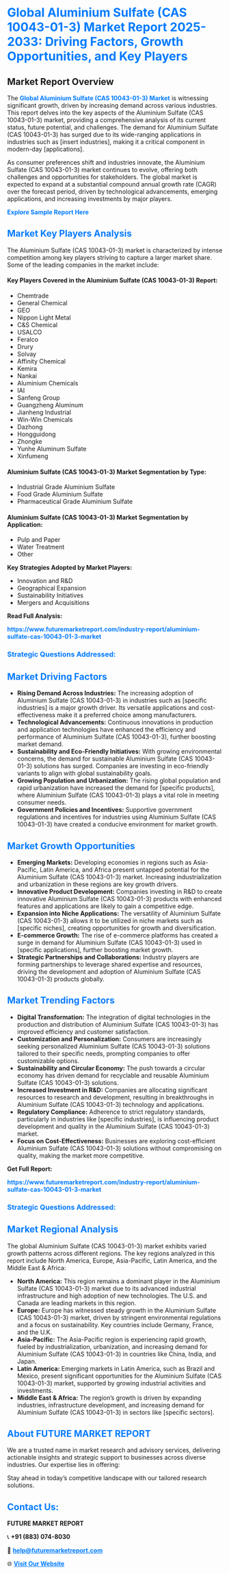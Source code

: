 <h1 style="color: #007BFF;">Global Aluminium Sulfate (CAS 10043-01-3) Market Report 2025-2033: Driving Factors, Growth Opportunities, and Key Players</h1>

<section id="overview">
<h2>Market Report Overview</h2>
<p>The <a href="https://www.futuremarketreport.com/industry-report/aluminium-sulfate-cas-10043-01-3-market" style="color: #007BFF; text-decoration: none;"><strong>Global Aluminium Sulfate (CAS 10043-01-3) Market</strong></a> is witnessing significant growth, driven by increasing demand across various industries. This report delves into the key aspects of the Aluminium Sulfate (CAS 10043-01-3) market, providing a comprehensive analysis of its current status, future potential, and challenges. The demand for Aluminium Sulfate (CAS 10043-01-3) has surged due to its wide-ranging applications in industries such as [insert industries], making it a critical component in modern-day [applications].</p>
<p>As consumer preferences shift and industries innovate, the Aluminium Sulfate (CAS 10043-01-3) market continues to evolve, offering both challenges and opportunities for stakeholders. The global market is expected to expand at a substantial compound annual growth rate (CAGR) over the forecast period, driven by technological advancements, emerging applications, and increasing investments by major players.</p>
</section>

<section id="overview">
<p><a href="https://www.futuremarketreport.com/request-sample/reportId=83734" style="color: #007BFF; text-decoration: none;"><strong>Explore Sample Report Here</strong></a></p>
</section>

<section id="key-players">
<h2 style="color: #007BFF;">Market Key Players Analysis</h2>
<p>The Aluminium Sulfate (CAS 10043-01-3) market is characterized by intense competition among key players striving to capture a larger market share. Some of the leading companies in the market include:</p>
<h4>Key Players Covered in the Aluminium Sulfate (CAS 10043-01-3) Report:</h4>
<ul><li>Chemtrade</li><li>General Chemical</li><li>GEO</li><li>Nippon Light Metal</li><li>C&amp;S Chemical</li><li>USALCO</li><li>Feralco</li><li>Drury</li><li>Solvay</li><li>Affinity Chemical</li><li>Kemira</li><li>Nankai</li><li>Aluminium Chemicals</li><li>IAI</li><li>Sanfeng Group</li><li>Guangzheng Aluminum</li><li>Jianheng Industrial</li><li>Win-Win Chemicals</li><li>Dazhong</li><li>Hongguidong</li><li>Zhongke</li><li>Yunhe Aluminum Sulfate</li><li>Xinfumeng</li></ul>
<h4>Aluminium Sulfate (CAS 10043-01-3) Market Segmentation by Type:</h4>
<ul><li>Industrial Grade Aluminium Sulfate</li><li>Food Grade Aluminium Sulfate</li><li>Pharmaceutical Grade Aluminium Sulfate</li></ul>

<h4>Aluminium Sulfate (CAS 10043-01-3) Market Segmentation by Application:</h4>
<ul><li>Pulp and Paper</li><li>Water Treatment</li><li>Other</li></ul>
<p><strong>Key Strategies Adopted by Market Players:</strong></p>
<ul>
<li>Innovation and R&D</li>
<li>Geographical Expansion</li>
<li>Sustainability Initiatives</li>
<li>Mergers and Acquisitions</li>
</ul>
</section>

<section>
<p><strong>Read Full Analysis: </strong></p><a href="https://www.futuremarketreport.com/industry-report/aluminium-sulfate-cas-10043-01-3-market" style="color: #007BFF; text-decoration: none;"><strong>https://www.futuremarketreport.com/industry-report/aluminium-sulfate-cas-10043-01-3-market</strong></a>
<h3 style="color: #007BFF;">Strategic Questions Addressed:</h3>
</section>

<section id="driving-factors">
<h2 style="color: #007BFF;">Market Driving Factors</h2>
<ul>
<li><strong>Rising Demand Across Industries:</strong> The increasing adoption of Aluminium Sulfate (CAS 10043-01-3) in industries such as [specific industries] is a major growth driver. Its versatile applications and cost-effectiveness make it a preferred choice among manufacturers.</li>
<li><strong>Technological Advancements:</strong> Continuous innovations in production and application technologies have enhanced the efficiency and performance of Aluminium Sulfate (CAS 10043-01-3), further boosting market demand.</li>
<li><strong>Sustainability and Eco-Friendly Initiatives:</strong> With growing environmental concerns, the demand for sustainable Aluminium Sulfate (CAS 10043-01-3) solutions has surged. Companies are investing in eco-friendly variants to align with global sustainability goals.</li>
<li><strong>Growing Population and Urbanization:</strong> The rising global population and rapid urbanization have increased the demand for [specific products], where Aluminium Sulfate (CAS 10043-01-3) plays a vital role in meeting consumer needs.</li>
<li><strong>Government Policies and Incentives:</strong> Supportive government regulations and incentives for industries using Aluminium Sulfate (CAS 10043-01-3) have created a conducive environment for market growth.</li>
</ul>
</section>

<section id="growth-opportunities">
<h2 style="color: #007BFF;">Market Growth Opportunities</h2>
<ul>
<li><strong>Emerging Markets:</strong> Developing economies in regions such as Asia-Pacific, Latin America, and Africa present untapped potential for the Aluminium Sulfate (CAS 10043-01-3) market. Increasing industrialization and urbanization in these regions are key growth drivers.</li>
<li><strong>Innovative Product Development:</strong> Companies investing in R&D to create innovative Aluminium Sulfate (CAS 10043-01-3) products with enhanced features and applications are likely to gain a competitive edge.</li>
<li><strong>Expansion into Niche Applications:</strong> The versatility of Aluminium Sulfate (CAS 10043-01-3) allows it to be utilized in niche markets such as [specific niches], creating opportunities for growth and diversification.</li>
<li><strong>E-commerce Growth:</strong> The rise of e-commerce platforms has created a surge in demand for Aluminium Sulfate (CAS 10043-01-3) used in [specific applications], further boosting market growth.</li>
<li><strong>Strategic Partnerships and Collaborations:</strong> Industry players are forming partnerships to leverage shared expertise and resources, driving the development and adoption of Aluminium Sulfate (CAS 10043-01-3) products globally.</li>
</ul>
</section>

<section id="trending-factors">
<h2 style="color: #007BFF;">Market Trending Factors</h2>
<ul>
<li><strong>Digital Transformation:</strong> The integration of digital technologies in the production and distribution of Aluminium Sulfate (CAS 10043-01-3) has improved efficiency and customer satisfaction.</li>
<li><strong>Customization and Personalization:</strong> Consumers are increasingly seeking personalized Aluminium Sulfate (CAS 10043-01-3) solutions tailored to their specific needs, prompting companies to offer customizable options.</li>
<li><strong>Sustainability and Circular Economy:</strong> The push towards a circular economy has driven demand for recyclable and reusable Aluminium Sulfate (CAS 10043-01-3) solutions.</li>
<li><strong>Increased Investment in R&D:</strong> Companies are allocating significant resources to research and development, resulting in breakthroughs in Aluminium Sulfate (CAS 10043-01-3) technology and applications.</li>
<li><strong>Regulatory Compliance:</strong> Adherence to strict regulatory standards, particularly in industries like [specific industries], is influencing product development and quality in the Aluminium Sulfate (CAS 10043-01-3) market.</li>
<li><strong>Focus on Cost-Effectiveness:</strong> Businesses are exploring cost-efficient Aluminium Sulfate (CAS 10043-01-3) solutions without compromising on quality, making the market more competitive.</li>
</ul>
</section>

<section>
<p><strong>Get Full Report: </strong></p><a href="https://www.futuremarketreport.com/industry-report/aluminium-sulfate-cas-10043-01-3-market" style="color: #007BFF; text-decoration: none;"><strong>https://www.futuremarketreport.com/industry-report/aluminium-sulfate-cas-10043-01-3-market</strong></a>
<h3 style="color: #007BFF;">Strategic Questions Addressed:</h3>
</section>


<section id="regional-analysis">
<h2 style="color: #007BFF;">Market Regional Analysis</h2>
<p>The global Aluminium Sulfate (CAS 10043-01-3) market exhibits varied growth patterns across different regions. The key regions analyzed in this report include North America, Europe, Asia-Pacific, Latin America, and the Middle East & Africa:</p>
<ul>
<li><strong>North America:</strong> This region remains a dominant player in the Aluminium Sulfate (CAS 10043-01-3) market due to its advanced industrial infrastructure and high adoption of new technologies. The U.S. and Canada are leading markets in this region.</li>
<li><strong>Europe:</strong> Europe has witnessed steady growth in the Aluminium Sulfate (CAS 10043-01-3) market, driven by stringent environmental regulations and a focus on sustainability. Key countries include Germany, France, and the U.K.</li>
<li><strong>Asia-Pacific:</strong> The Asia-Pacific region is experiencing rapid growth, fueled by industrialization, urbanization, and increasing demand for Aluminium Sulfate (CAS 10043-01-3) in countries like China, India, and Japan.</li>
<li><strong>Latin America:</strong> Emerging markets in Latin America, such as Brazil and Mexico, present significant opportunities for the Aluminium Sulfate (CAS 10043-01-3) market, supported by growing industrial activities and investments.</li>
<li><strong>Middle East & Africa:</strong> The region’s growth is driven by expanding industries, infrastructure development, and increasing demand for Aluminium Sulfate (CAS 10043-01-3) in sectors like [specific sectors].</li>
</ul>
</section>

<footer>
<h2 style="color: #007BFF;">About FUTURE MARKET REPORT</h2>
<p>We are a trusted name in market research and advisory services, delivering actionable insights and strategic support to businesses across diverse industries. Our expertise lies in offering:</p>

<p>Stay ahead in today’s competitive landscape with our tailored research solutions.</p>

<h2 style="color: #007BFF;">Contact Us:</h2>
<p><strong>FUTURE MARKET REPORT</strong></p>
<p>📞 <strong>+91 (883) 074-8030</strong></p>
<p>📧 <strong><a href="mailto:help@futuremarketreport.com" style="color: #007BFF;">help@futuremarketreport.com</a></strong></p>
<p>🌐 <strong><a href="https://www.futuremarketreport.com/" style="color: #007BFF;">Visit Our Website</a></strong></p>
</footer>